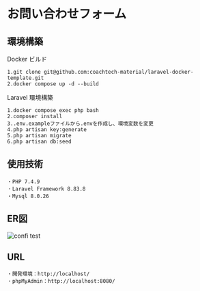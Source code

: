 # お問い合わせフォーム

## 環境構築

Docker ビルド

    1.git clone git@github.com:coachtech-material/laravel-docker-template.git
    2.docker compose up -d --build

Laravel 環境構築

    1.docker compose exec php bash
    2.composer install
    3..env.exampleファイルから.envを作成し、環境変数を変更
    4.php artisan key:generate
    5.php artisan migrate
    6.php artisan db:seed

## 使用技術

    ・PHP 7.4.9
    ・Laravel Framework 8.83.8
    ・Mysql 8.0.26

## ER図

![confi test](https://github.com/user-attachments/assets/63bf7262-779a-4c08-8e30-4dbb79a63c1c)

    

## URL

    ・開発環境：http://localhost/
    ・phpMyAdmin：http://localhost:8080/
